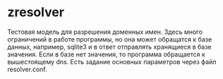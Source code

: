 # zresolver

Тестовая модель для разрешения доменных имен.
Здесь много ограничений в работе программы, но она может обращатся к базе данных, например, sqlite3 и в ответ отправлять хранящиеся в базе значения.
Если в базе нет значения, то программа обращается к вышестоящему dns.
Есть задание основных параметров через файл resolver.conf.
